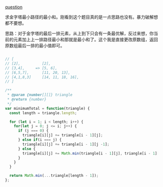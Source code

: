 [question](https://leetcode.com/problems/triangle/)

求金字塔最小路径的最小和。刚看到这个题目真的是一点思路也没有。暴力破解想都不要想。

思路：对于金字塔的最后一排元素，从上到下只会有一条最优解，反过来想，你当前的元素加上上一排路径最小和那就是最小和了。这个我是直接更改原数组，返回原数组最后一排的最小值即可。

```js

// [
// [2],          [2],
// [3,4],     => [5, 6],
// [6,5,7],      [11, 20, 13],
// [4,1,8,3]     [14, 11, 18, 16],
// ]

/**
 * @param {number[][]} triangle
 * @return {number}
 */
var minimumTotal = function(triangle) {
  const length = triangle.length;

  for (let i = 1; i < length; i++) {
    for(let j = 0; j <= i; j++) {
      if (j === 0) {
        triangle[i][j] += triangle[i - 1][j];
      } else if(i === j) {
        triangle[i][j] += triangle[i - 1][j -1];
      } else {
        triangle[i][j] += Math.min(triangle[i - 1][j], triangle[i - 1][j - 1]);
      }
    }
  }

  return Math.min(...triangle[length - 1]);
};
```
